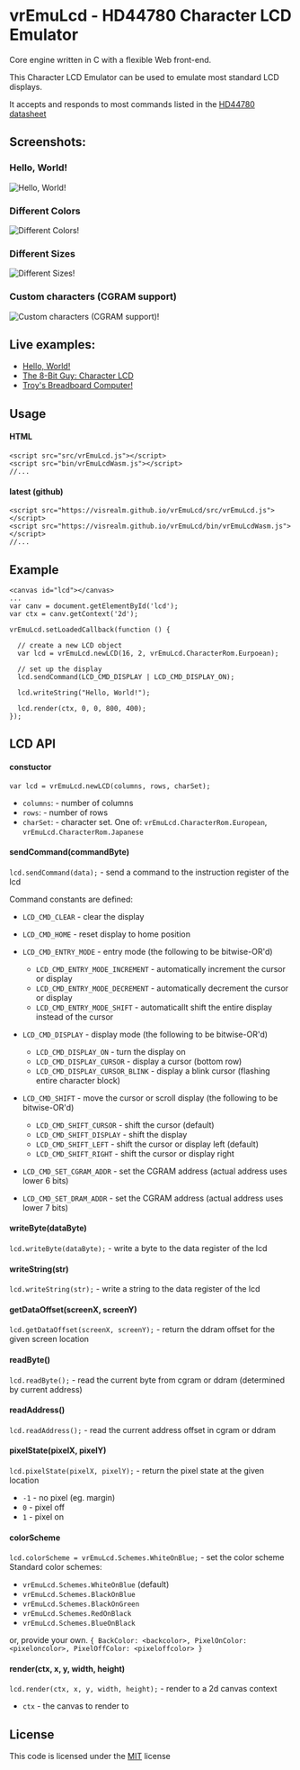 # vrEmuLcd - HD44780 Character LCD Emulator

Core engine written in C with a flexible Web front-end.

This Character LCD Emulator can be used to emulate most standard LCD displays.

It accepts and responds to most commands listed in the [HD44780 datasheet](https://www.sparkfun.com/datasheets/LCD/HD44780.pdf)

## Screenshots:

### Hello, World!
![Hello, World!](https://visrealm.github.io/vrEmuLcd/res/vrEmuLcd.gif)

### Different Colors
![Different Colors!](https://visrealm.github.io/vrEmuLcd/res/helloworld2.png)

### Different Sizes
![Different Sizes!](https://visrealm.github.io/vrEmuLcd/res/lcd2004_demo.png)

### Custom characters (CGRAM support)
![Custom characters (CGRAM support)!](https://visrealm.github.io/vrEmuLcd/res/the8bitguy.png)

## Live examples:

* [Hello, World!](https://visrealm.github.io/vrEmuLcd/examples/helloworld)
* [The 8-Bit Guy: Character LCD](https://visrealm.github.io/vrEmuLcd/examples/8bitguy)
* [Troy's Breadboard Computer!](https://cpu.visualrealmsoftware.com/emu2)

## Usage

#### HTML
    <script src="src/vrEmuLcd.js"></script>
    <script src="bin/vrEmuLcdWasm.js"></script>
    //...
#### latest (github)
    <script src="https://visrealm.github.io/vrEmuLcd/src/vrEmuLcd.js"></script>
    <script src="https://visrealm.github.io/vrEmuLcd/bin/vrEmuLcdWasm.js"></script>
    //...
    
## Example

    <canvas id="lcd"></canvas>
    ...
    var canv = document.getElementById('lcd');
    var ctx = canv.getContext('2d');
    
    vrEmuLcd.setLoadedCallback(function () {

      // create a new LCD object
      var lcd = vrEmuLcd.newLCD(16, 2, vrEmuLcd.CharacterRom.Eurpoean);
      
      // set up the display
      lcd.sendCommand(LCD_CMD_DISPLAY | LCD_CMD_DISPLAY_ON);
      
      lcd.writeString("Hello, World!");
      
      lcd.render(ctx, 0, 0, 800, 400);
    });

## LCD API

#### constuctor
`var lcd = vrEmuLcd.newLCD(columns, rows, charSet);`  
- `columns`: - number of columns
- `rows`: - number of rows
- `charSet`: - character set. One of: `vrEmuLcd.CharacterRom.European`, `vrEmuLcd.CharacterRom.Japanese`

#### sendCommand(commandByte)
`lcd.sendCommand(data);` - send a command to the instruction register of the lcd

Command constants are defined:
- `LCD_CMD_CLEAR` - clear the display

- `LCD_CMD_HOME` - reset display to home position

- `LCD_CMD_ENTRY_MODE` - entry mode (the following to be bitwise-OR'd)
  - `LCD_CMD_ENTRY_MODE_INCREMENT` - automatically increment the cursor or display
  - `LCD_CMD_ENTRY_MODE_DECREMENT` - automatically decrement the cursor or display
  - `LCD_CMD_ENTRY_MODE_SHIFT` - automaticallt shift the entire display instead of the cursor

- `LCD_CMD_DISPLAY` - display mode (the following to be bitwise-OR'd)
  - `LCD_CMD_DISPLAY_ON` - turn the display on
  - `LCD_CMD_DISPLAY_CURSOR` - display a cursor (bottom row)
  - `LCD_CMD_DISPLAY_CURSOR_BLINK` - display a blink cursor (flashing entire character block)

- `LCD_CMD_SHIFT` - move the cursor or scroll display (the following to be bitwise-OR'd)
  - `LCD_CMD_SHIFT_CURSOR` - shift the cursor (default)
  - `LCD_CMD_SHIFT_DISPLAY` - shift the display
  - `LCD_CMD_SHIFT_LEFT` - shift the cursor or display left (default)
  - `LCD_CMD_SHIFT_RIGHT` - shift the cursor or display right

- `LCD_CMD_SET_CGRAM_ADDR` - set the CGRAM address (actual address uses lower 6 bits)

- `LCD_CMD_SET_DRAM_ADDR` - set the CGRAM address (actual address uses lower 7 bits)

#### writeByte(dataByte)
`lcd.writeByte(dataByte);` - write a byte to the data register of the lcd

#### writeString(str)
`lcd.writeString(str);` - write a string to the data register of the lcd

#### getDataOffset(screenX, screenY)
`lcd.getDataOffset(screenX, screenY);` - return the ddram offset for the given screen location

#### readByte()
`lcd.readByte();` - read the current byte from cgram or ddram (determined by current address) 

#### readAddress()
`lcd.readAddress();` - read the current address offset in cgram or ddram

#### pixelState(pixelX, pixelY)
`lcd.pixelState(pixelX, pixelY);` - return the pixel state at the given location
- `-1` - no pixel (eg. margin)
- `0` - pixel off
- `1` - pixel on

#### colorScheme
`lcd.colorScheme = vrEmuLcd.Schemes.WhiteOnBlue;` - set the color scheme
Standard color schemes:
- `vrEmuLcd.Schemes.WhiteOnBlue` (default)
- `vrEmuLcd.Schemes.BlackOnBlue`
- `vrEmuLcd.Schemes.BlackOnGreen`
- `vrEmuLcd.Schemes.RedOnBlack`
- `vrEmuLcd.Schemes.BlueOnBlack`

or, provide your own. `{ BackColor: <backcolor>, PixelOnColor: <pixeloncolor>, PixelOffColor: <pixeloffcolor> }`

#### render(ctx, x, y, width, height)
`lcd.render(ctx, x, y, width, height);` - render to a 2d canvas context
- `ctx` - the canvas to render to

## License
This code is licensed under the [MIT](https://opensource.org/licenses/MIT "MIT") license
